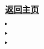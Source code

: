 # [返回主页](../../README.md)

<b><details><summary></summary></b>

</details>

<b><details><summary></summary></b>

</details>

<b><details><summary></summary></b>

</details>